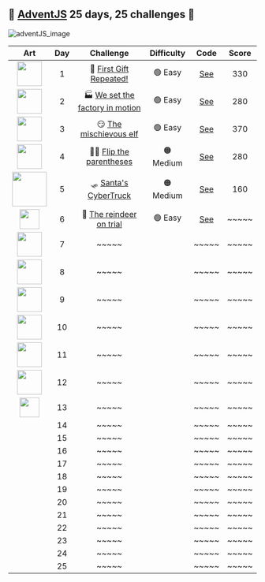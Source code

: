 ## 🎄 [AdventJS](https://adventjs.dev/es) 25 days, 25 challenges 🎄

![adventJS_image](https://github.com/Kilian-Sosa/advent-js-2023/assets/85161810/e2d2144a-c55b-4d89-b2d2-416ae4aae63a)

|                                               Art                                                | Day |                                  Challenge                                   | Difficulty |                  Code                  | Score |
| :----------------------------------------------------------------------------------------------: | :-: | :--------------------------------------------------------------------------: | :--------: | :------------------------------------: | :---: |
| <img src="https://adventjs.dev/challenges-2023/1.png" width="50" style="object-fit: contain;" /> |  1  |     🎁 [First Gift Repeated!](https://adventjs.dev/es/challenges/2023/1)     |  🟢 Easy   | [See](challenges/challenge1/README.md) |  330  |
| <img src="https://adventjs.dev/challenges-2023/2.png" width="50" style="object-fit: contain;" /> |  2  | 🏭 [We set the factory in motion](https://adventjs.dev/es/challenges/2023/2) |  🟢 Easy   | [See](challenges/challenge2/README.md) |  280  |
| <img src="https://adventjs.dev/challenges-2023/3.png" width="50" style="object-fit: contain;" /> |  3  |     😏 [The mischievous elf](https://adventjs.dev/es/challenges/2023/2)      |  🟢 Easy   | [See](challenges/challenge3/README.md) |  370  |
| <img src="https://adventjs.dev/challenges-2023/4.png" width="50" style="object-fit: contain;" /> |  4  |     😵‍💫 [Flip the parentheses](https://adventjs.dev/es/challenges/2023/4)     | 🟠 Medium  | [See](challenges/challenge4/README.md) |  280  |
| <img src="https://adventjs.dev/challenges-2023/5.png" width="70" style="object-fit: contain;" /> |  5  |      🛷 [Santa's CyberTruck](https://adventjs.dev/es/challenges/2023/5)      | 🟠 Medium  | [See](challenges/challenge5/README.md) |  160  |
| <img src="https://adventjs.dev/challenges-2023/6.png" width="40" style="object-fit: contain;" /> |  6  |     🦌 [The reindeer on trial](https://adventjs.dev/es/challenges/2023/6)    | 🟢 Easy   | [See](challenges/challenge6/README.md) | ~~~~~ |
| <img src="https://adventjs.dev/challenges-2023/7.png" width="50" style="object-fit: contain;" /> |  7  |                                    ~~~~~                                     |            |                 ~~~~~                  | ~~~~~ |
| <img src="https://adventjs.dev/challenges-2023/8.png" width="50" style="object-fit: contain;" /> |  8  |                                    ~~~~~                                     |            |                 ~~~~~                  | ~~~~~ |
| <img src="https://adventjs.dev/challenges-2023/9.png" width="50" style="object-fit: contain;" /> |  9  |                                    ~~~~~                                     |            |                 ~~~~~                  | ~~~~~ |
|<img src="https://adventjs.dev/challenges-2023/10.png" width="50" style="object-fit: contain;" /> | 10  |                                    ~~~~~                                     |            |                 ~~~~~                  | ~~~~~ |
|<img src="https://adventjs.dev/challenges-2023/11.png" width="50" style="object-fit: contain;" /> | 11  |                                    ~~~~~                                     |            |                 ~~~~~                  | ~~~~~ |
|<img src="https://adventjs.dev/challenges-2023/12.png" width="50" style="object-fit: contain;" /> | 12  |                                    ~~~~~                                     |            |                 ~~~~~                  | ~~~~~ |
|<img src="https://adventjs.dev/challenges-2023/13.png" width="40" style="object-fit: contain;" /> | 13  |                                    ~~~~~                                     |            |                 ~~~~~                  | ~~~~~ |
| | 14  |                                    ~~~~~                                     |            |                 ~~~~~                  | ~~~~~ |
| | 15  |                                    ~~~~~                                     |            |                 ~~~~~                  | ~~~~~ |
| | 16  |                                    ~~~~~                                     |            |                 ~~~~~                  | ~~~~~ |
| | 17  |                                    ~~~~~                                     |            |                 ~~~~~                  | ~~~~~ |
| | 18  |                                    ~~~~~                                     |            |                 ~~~~~                  | ~~~~~ |
| | 19  |                                    ~~~~~                                     |            |                 ~~~~~                  | ~~~~~ |
| | 20  |                                    ~~~~~                                     |            |                 ~~~~~                  | ~~~~~ |
| | 21  |                                    ~~~~~                                     |            |                 ~~~~~                  | ~~~~~ |
| | 22  |                                    ~~~~~                                     |            |                 ~~~~~                  | ~~~~~ |
| | 23  |                                    ~~~~~                                     |            |                 ~~~~~                  | ~~~~~ |
| | 24  |                                    ~~~~~                                     |            |                 ~~~~~                  | ~~~~~ |
| | 25  |                                    ~~~~~                                     |            |                 ~~~~~                  | ~~~~~ |
